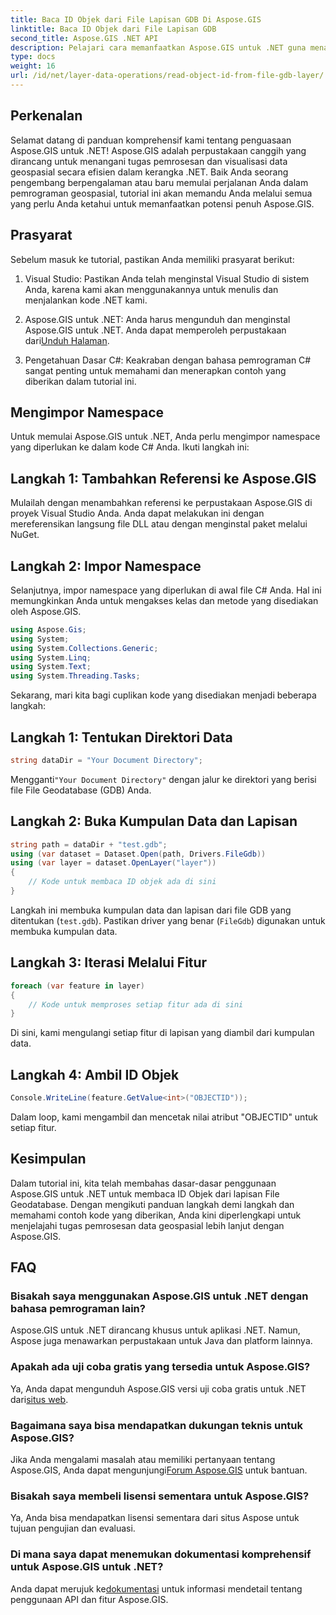 ```yaml
---
title: Baca ID Objek dari File Lapisan GDB Di Aspose.GIS
linktitle: Baca ID Objek dari File Lapisan GDB
second_title: Aspose.GIS .NET API
description: Pelajari cara memanfaatkan Aspose.GIS untuk .NET guna menangani pemrosesan data geospasial secara efisien. Tersedia tutorial komprehensif dan bimbingan ahli.
type: docs
weight: 16
url: /id/net/layer-data-operations/read-object-id-from-file-gdb-layer/
---
```

## Perkenalan
Selamat datang di panduan komprehensif kami tentang penguasaan Aspose.GIS untuk .NET! Aspose.GIS adalah perpustakaan canggih yang dirancang untuk menangani tugas pemrosesan dan visualisasi data geospasial secara efisien dalam kerangka .NET. Baik Anda seorang pengembang berpengalaman atau baru memulai perjalanan Anda dalam pemrograman geospasial, tutorial ini akan memandu Anda melalui semua yang perlu Anda ketahui untuk memanfaatkan potensi penuh Aspose.GIS.
## Prasyarat
Sebelum masuk ke tutorial, pastikan Anda memiliki prasyarat berikut:
1. Visual Studio: Pastikan Anda telah menginstal Visual Studio di sistem Anda, karena kami akan menggunakannya untuk menulis dan menjalankan kode .NET kami.
   
2.  Aspose.GIS untuk .NET: Anda harus mengunduh dan menginstal Aspose.GIS untuk .NET. Anda dapat memperoleh perpustakaan dari[Unduh Halaman](https://releases.aspose.com/gis/net/).
3. Pengetahuan Dasar C#: Keakraban dengan bahasa pemrograman C# sangat penting untuk memahami dan menerapkan contoh yang diberikan dalam tutorial ini.

## Mengimpor Namespace
Untuk memulai Aspose.GIS untuk .NET, Anda perlu mengimpor namespace yang diperlukan ke dalam kode C# Anda. Ikuti langkah ini:
## Langkah 1: Tambahkan Referensi ke Aspose.GIS
Mulailah dengan menambahkan referensi ke perpustakaan Aspose.GIS di proyek Visual Studio Anda. Anda dapat melakukan ini dengan mereferensikan langsung file DLL atau dengan menginstal paket melalui NuGet.
## Langkah 2: Impor Namespace
Selanjutnya, impor namespace yang diperlukan di awal file C# Anda. Hal ini memungkinkan Anda untuk mengakses kelas dan metode yang disediakan oleh Aspose.GIS.
```csharp
using Aspose.Gis;
using System;
using System.Collections.Generic;
using System.Linq;
using System.Text;
using System.Threading.Tasks;
```

Sekarang, mari kita bagi cuplikan kode yang disediakan menjadi beberapa langkah:
## Langkah 1: Tentukan Direktori Data
```csharp
string dataDir = "Your Document Directory";
```
 Mengganti`"Your Document Directory"` dengan jalur ke direktori yang berisi file File Geodatabase (GDB) Anda.
## Langkah 2: Buka Kumpulan Data dan Lapisan
```csharp
string path = dataDir + "test.gdb";
using (var dataset = Dataset.Open(path, Drivers.FileGdb))
using (var layer = dataset.OpenLayer("layer"))
{
    // Kode untuk membaca ID objek ada di sini
}
```
Langkah ini membuka kumpulan data dan lapisan dari file GDB yang ditentukan (`test.gdb`). Pastikan driver yang benar (`FileGdb`) digunakan untuk membuka kumpulan data.
## Langkah 3: Iterasi Melalui Fitur
```csharp
foreach (var feature in layer)
{
    // Kode untuk memproses setiap fitur ada di sini
}
```
Di sini, kami mengulangi setiap fitur di lapisan yang diambil dari kumpulan data.
## Langkah 4: Ambil ID Objek
```csharp
Console.WriteLine(feature.GetValue<int>("OBJECTID"));
```
Dalam loop, kami mengambil dan mencetak nilai atribut "OBJECTID" untuk setiap fitur.

## Kesimpulan
Dalam tutorial ini, kita telah membahas dasar-dasar penggunaan Aspose.GIS untuk .NET untuk membaca ID Objek dari lapisan File Geodatabase. Dengan mengikuti panduan langkah demi langkah dan memahami contoh kode yang diberikan, Anda kini diperlengkapi untuk menjelajahi tugas pemrosesan data geospasial lebih lanjut dengan Aspose.GIS.
## FAQ
### Bisakah saya menggunakan Aspose.GIS untuk .NET dengan bahasa pemrograman lain?
Aspose.GIS untuk .NET dirancang khusus untuk aplikasi .NET. Namun, Aspose juga menawarkan perpustakaan untuk Java dan platform lainnya.
### Apakah ada uji coba gratis yang tersedia untuk Aspose.GIS?
Ya, Anda dapat mengunduh Aspose.GIS versi uji coba gratis untuk .NET dari[situs web](https://releases.aspose.com/gis/net/).
### Bagaimana saya bisa mendapatkan dukungan teknis untuk Aspose.GIS?
Jika Anda mengalami masalah atau memiliki pertanyaan tentang Aspose.GIS, Anda dapat mengunjungi[Forum Aspose.GIS](https://forum.aspose.com/c/gis/33) untuk bantuan.
### Bisakah saya membeli lisensi sementara untuk Aspose.GIS?
Ya, Anda bisa mendapatkan lisensi sementara dari situs Aspose untuk tujuan pengujian dan evaluasi.
### Di mana saya dapat menemukan dokumentasi komprehensif untuk Aspose.GIS untuk .NET?
 Anda dapat merujuk ke[dokumentasi](https://reference.aspose.com/gis/net/) untuk informasi mendetail tentang penggunaan API dan fitur Aspose.GIS.